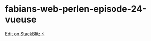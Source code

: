 # fabians-web-perlen-episode-24-vueuse

[Edit on StackBlitz ⚡️](https://stackblitz.com/edit/fabians-web-perlen-episode-24-vueuse)
